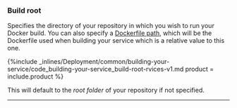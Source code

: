 <!--  usedin: [ _legacy_docker/deployment/building-your-service-v1.md, _skycap/deployment/building-your-service-v1.md] -->


### Build root

Specifies the directory of your repository in which you wish to run your Docker build. You can also specify a [Dockerfile path](/building-your-stack/building-your-docker-service#dockerfile_path), which will be the Dockerfile used when building your service which is a relative value to this one.



{%include _inlines/Deployment/common/building-your-service/code_building-your-service_build-root-rvices-v1.md  product = include.product %}




This will default to the _root folder_ of your repository if not specified.

* * *

